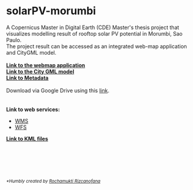 # solarPV-morumbi

A Copernicus Master in Digital Earth (CDE) Master's thesis project that visualizes modelling result of rooftop solar PV potential in Morumbi, Sao Paulo. <br />
The project result can be accessed as an integrated web-map application and CityGML model.<br />
<br />
[**Link to the webmap application**](http://158.194.94.29:8081/webgis/solar_map_morumbi.html)<br />
[**Link to the City GML model**](https://github.com/rochanofa/solarPV-morumbi/tree/main/gml)<br />
[**Link to Metadata**](https://github.com/rochanofa/solarPV-morumbi/tree/main/metadata)<br />
<br />
Download via Google Drive using this [link](www.google.com).<br />
<br />
<br />
**Link to web services:**<br />
- [WMS](http://158.194.94.29:8081/geoserver/solar_pot/ows?service=WFS&version=1.0.0&request=GetFeature&typeName=solar_pot%3AAnnual_solar_PV_potential_MWh&maxFeatures=50)
- [WFS](http://158.194.94.29:8081/geoserver/solar_pot/ows?service=WFS&version=1.0.0&request=GetFeature&typeName=solar_pot%3AAnnual_solar_PV_potential_MWh&maxFeatures=50)

[**Link to KML files**](https://github.com/rochanofa/solarPV-morumbi/blob/main/kml/solar_pot-Annual_solar_radiation_kWh_m2.kml)<br />
<br />
<br />
<br /><br /><br />

<sub>_*Humbly created by [Rochamukti Rizcanofana](https://rochamuktirizca.wixsite.com/e-portfolio)_</sub>
